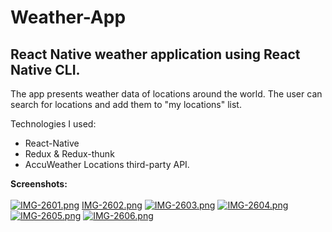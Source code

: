 # Weather-App
## React Native weather application using React Native CLI.

The app presents weather data of locations around the world. The user can search for locations and add them to "my locations" list.

Technologies I used:

- React-Native
- Redux & Redux-thunk
- AccuWeather Locations third-party API. 

**Screenshots:** <br> 
<br>
[![IMG-2601.png](https://i.postimg.cc/x8HPczRK/IMG-2601.png)](https://postimg.cc/H8YMNjFx)
[IMG-2602.png](https://postimg.cc/xkLbTK28)
[![IMG-2603.png](https://i.postimg.cc/wTXVzD3z/IMG-2603.png)](https://postimg.cc/RN0fQ6cp)
[![IMG-2604.png](https://i.postimg.cc/76J3W2jp/IMG-2604.png)](https://postimg.cc/Fdmkf7rZ)
[![IMG-2605.png](https://i.postimg.cc/yNdX05j6/IMG-2605.png)](https://postimg.cc/DS9XTxRR)
[![IMG-2606.png](https://i.postimg.cc/T3Tc3hWD/IMG-2606.png)](https://postimg.cc/rKY4hVjV)

